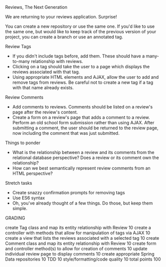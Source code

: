 Reviews, The Next Generation

We are returning to your reviews application. Surprise!

You can create a new repository or use the same one. If you'd like to use the same one, but would like to keep track of the previous version of your project, you can create a branch or use an annotated tag.

Review Tags
- If you didn't include tags before, add them. These should have a many-to-many relationship with reviews.
- Clicking on a tag should take the user to a page which displays the reviews associated with that tag.
- Using appropriate HTML elements and AJAX, allow the user to add and remove tags from reviews. Be careful not to create a new tag if a tag with that name already exists.

Review Comments
- Add comments to reviews. Comments should be listed on a review's page after the review's content.
- Create a form on a review's page that adds a comment to a review. Perform an old school form submission rather than using AJAX. After submitting a comment, the user should be returned to the review page, now including the comment that was just submitted.

Things to ponder
- What is the relationship between a review and its comments from the relational database perspective? Does a review or its comment own the relationship?
- How can we best semantically represent review comments from an HTML perspective?

Stretch tasks
- Create snazzy confirmation prompts for removing tags
- Use ES6 syntax
- Oh, you've already thought of a few things. Do those, but keep them simple.

GRADING

create Tag class and map its entity relationship with Review	10
create a controller with methods that allow for manipulation of tags via AJAX	10
create a view that lists the reviews associated with a selected tag	10
create Comment class and map its entity relationship with Review	10
create form and controller method(s) to allow for creation of comments	10
update individual review page to display comments	10
create appropriate Spring Data repositories	10
TDD	10
style/formatting/code quality	10
total points	100